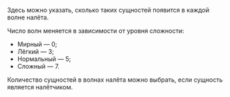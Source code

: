 Здесь можно указать, сколько таких сущностей появится в каждой волне налёта.

Число волн меняется в зависимости от уровня сложности:

- Мирный — 0;
- Лёгкий — 3;
- Нормальный — 5;
- Сложный — 7.

Количество сущностей в волнах налёта можно выбрать, если сущность является налётчиком.